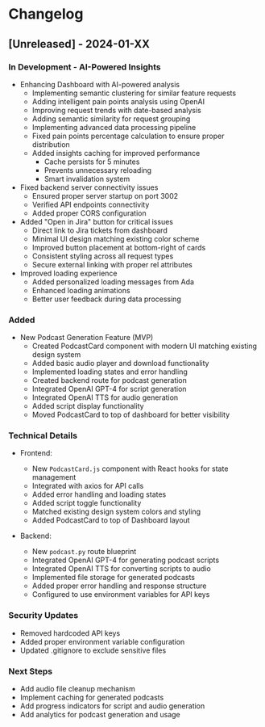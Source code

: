 # Changelog

## [Unreleased] - 2024-01-XX
### In Development - AI-Powered Insights
- Enhancing Dashboard with AI-powered analysis
  - Implementing semantic clustering for similar feature requests
  - Adding intelligent pain points analysis using OpenAI
  - Improving request trends with date-based analysis
  - Adding semantic similarity for request grouping
  - Implementing advanced data processing pipeline
  - Fixed pain points percentage calculation to ensure proper distribution
  - Added insights caching for improved performance
    - Cache persists for 5 minutes
    - Prevents unnecessary reloading
    - Smart invalidation system
- Fixed backend server connectivity issues
  - Ensured proper server startup on port 3002
  - Verified API endpoints connectivity
  - Added proper CORS configuration
- Added "Open in Jira" button for critical issues
  - Direct link to Jira tickets from dashboard
  - Minimal UI design matching existing color scheme
  - Improved button placement at bottom-right of cards
  - Consistent styling across all request types
  - Secure external linking with proper rel attributes
- Improved loading experience
  - Added personalized loading messages from Ada
  - Enhanced loading animations
  - Better user feedback during data processing

### Added
- New Podcast Generation Feature (MVP)
  - Created PodcastCard component with modern UI matching existing design system
  - Added basic audio player and download functionality
  - Implemented loading states and error handling
  - Created backend route for podcast generation
  - Integrated OpenAI GPT-4 for script generation
  - Integrated OpenAI TTS for audio generation
  - Added script display functionality
  - Moved PodcastCard to top of dashboard for better visibility

### Technical Details
- Frontend:
  - New `PodcastCard.js` component with React hooks for state management
  - Integrated with axios for API calls
  - Added error handling and loading states
  - Added script toggle functionality
  - Matched existing design system colors and styling
  - Added PodcastCard to top of Dashboard layout

- Backend:
  - New `podcast.py` route blueprint
  - Integrated OpenAI GPT-4 for generating podcast scripts
  - Integrated OpenAI TTS for converting scripts to audio
  - Implemented file storage for generated podcasts
  - Added proper error handling and response structure
  - Configured to use environment variables for API keys

### Security Updates
- Removed hardcoded API keys
- Added proper environment variable configuration
- Updated .gitignore to exclude sensitive files

### Next Steps
- Add audio file cleanup mechanism
- Implement caching for generated podcasts
- Add progress indicators for script and audio generation
- Add analytics for podcast generation and usage